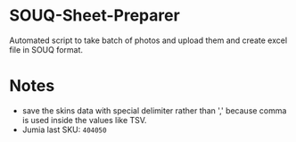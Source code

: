 # SOUQ-Sheet-Preparer
 Automated script to take batch of photos and upload them and create excel file in SOUQ format.

# Notes
* save the skins data with special delimiter rather than ',' because comma is used inside the values like TSV.
* Jumia last SKU: `404050`